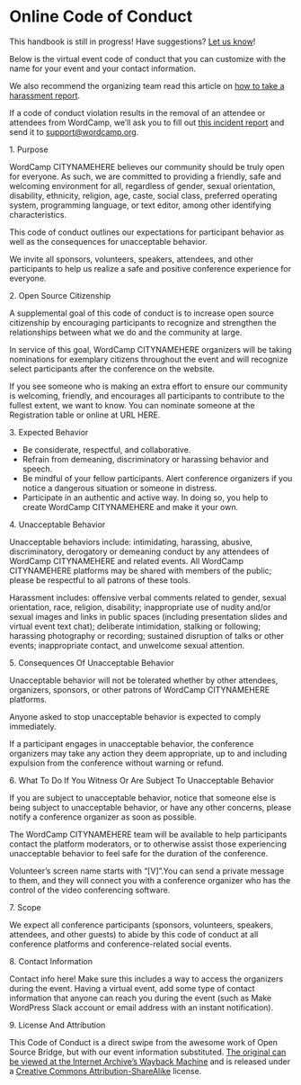 # Online Code of Conduct

This handbook is still in progress! Have suggestions? [Let us know](mailto:support@wordcamp.org)!

Below is the virtual event code of conduct that you can customize with the name for your event and your contact information.

We also recommend the organizing team read this article on [how to take a harassment report](http://geekfeminism.wikia.com/wiki/Conference_anti-harassment/Responding_to_reports).

If a code of conduct violation results in the removal of an attendee or attendees from WordCamp, we’ll ask you to fill out [this incident report](https://make.wordpress.org/community/files/2017/10/Incident-Report-Form.pdf) and send it to support@wordcamp.org.

1\. Purpose

WordCamp CITYNAMEHERE believes our community should be truly open for everyone. As such, we are committed to providing a friendly, safe and welcoming environment for all, regardless of gender, sexual orientation, disability, ethnicity, religion, age, caste, social class, preferred operating system, programming language, or text editor, among other identifying characteristics.

This code of conduct outlines our expectations for participant behavior as well as the consequences for unacceptable behavior.

We invite all sponsors, volunteers, speakers, attendees, and other participants to help us realize a safe and positive conference experience for everyone.

2\. Open Source Citizenship

A supplemental goal of this code of conduct is to increase open source citizenship by encouraging participants to recognize and strengthen the relationships between what we do and the community at large.

In service of this goal, WordCamp CITYNAMEHERE organizers will be taking nominations for exemplary citizens throughout the event and will recognize select participants after the conference on the website.

If you see someone who is making an extra effort to ensure our community is welcoming, friendly, and encourages all participants to contribute to the fullest extent, we want to know. You can nominate someone at the Registration table or online at URL HERE.

3\. Expected Behavior

*   Be considerate, respectful, and collaborative.
*   Refrain from demeaning, discriminatory or harassing behavior and speech.
*   Be mindful of your fellow participants. Alert conference organizers if you notice a dangerous situation or someone in distress.
*   Participate in an authentic and active way. In doing so, you help to create WordCamp CITYNAMEHERE and make it your own.

4\. Unacceptable Behavior

Unacceptable behaviors include: intimidating, harassing, abusive, discriminatory, derogatory or demeaning conduct by any attendees of WordCamp CITYNAMEHERE and related events. All WordCamp CITYNAMEHERE platforms may be shared with members of the public; please be respectful to all patrons of these tools.

Harassment includes: offensive verbal comments related to gender, sexual orientation, race, religion, disability; inappropriate use of nudity and/or sexual images and links in public spaces (including presentation slides and virtual event text chat); deliberate intimidation, stalking or following; harassing photography or recording; sustained disruption of talks or other events; inappropriate contact, and unwelcome sexual attention.

5\. Consequences Of Unacceptable Behavior

Unacceptable behavior will not be tolerated whether by other attendees, organizers, sponsors, or other patrons of WordCamp CITYNAMEHERE platforms.

Anyone asked to stop unacceptable behavior is expected to comply immediately.

If a participant engages in unacceptable behavior, the conference organizers may take any action they deem appropriate, up to and including expulsion from the conference without warning or refund.

6\. What To Do If You Witness Or Are Subject To Unacceptable Behavior

If you are subject to unacceptable behavior, notice that someone else is being subject to unacceptable behavior, or have any other concerns, please notify a conference organizer as soon as possible.

The WordCamp CITYNAMEHERE team will be available to help participants contact the platform moderators, or to otherwise assist those experiencing unacceptable behavior to feel safe for the duration of the conference. 

  
Volunteer’s screen name starts with “\[V\]”.You can send a private message to them, and they will connect you with a conference organizer who has the control of the video conferencing software.

7\. Scope

We expect all conference participants (sponsors, volunteers, speakers, attendees, and other guests) to abide by this code of conduct at all conference platforms and conference-related social events.

8\. Contact Information

Contact info here! Make sure this includes a way to access the organizers during the event. Having a virtual event, add some type of contact information that anyone can reach you during the event (such as Make WordPress Slack account or email address with an instant notification).

9\. License And Attribution

This Code of Conduct is a direct swipe from the awesome work of Open Source Bridge, but with our event information substituted. [The original can be viewed at the Internet Archive’s Wayback Machine](https://web.archive.org/web/20191206083557/http://opensourcebridge.org/about/code-of-conduct/) and is released under a [Creative Commons Attribution-ShareAlike](http://creativecommons.org/licenses/by-sa/3.0/) license.

<!--
*   [To-do](# "To-do")
-->
